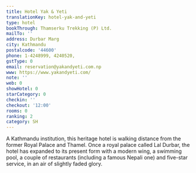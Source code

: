```yaml
---
title: Hotel Yak & Yeti
translationKey: hotel-yak-and-yeti
type: hotel
bookThrough: Thamserku Trekking (P) Ltd.
mailTo: ''
address: Durbar Marg
city: Kathmandu
postalcode: '44600'
phone: 1-4248999, 4240520,
gstType: 0
email: reservation@yakandyeti.com.np
www: https://www.yakandyeti.com/
note: ''
web: 0
showHotel: 0
starCategory: 0
checkin: ''
checkout: '12:00'
rooms: 0
ranking: 2
category: SH
---
```


A Kathmandu institution, this heritage hotel is walking distance from the former Royal Palace and Thamel. Once a royal palace called Lal Durbar, the hotel has expanded to its present form with a modern wing, a swimming pool, a couple of restaurants (including a famous Nepali one) and five-star service, in an air of slightly faded glory.